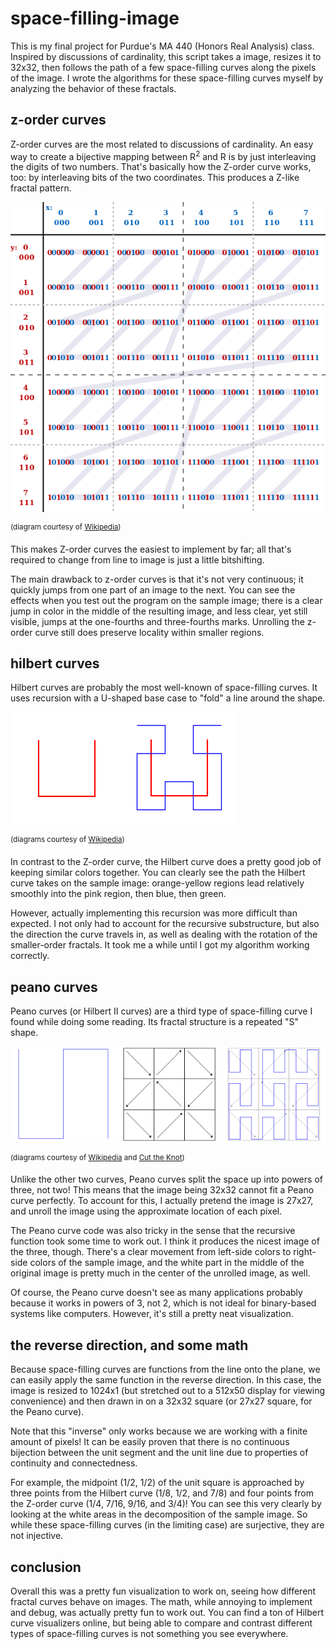 # space-filling-image

This is my final project for Purdue's MA 440 (Honors Real Analysis) class. Inspired by discussions of cardinality, this script takes a image, resizes it to 32x32, then follows the path of a few space-filling curves along the pixels of the image. I wrote the algorithms for these space-filling curves myself by analyzing the behavior of these fractals.

## z-order curves

Z-order curves are the most related to discussions of cardinality. An easy way to create a bijective mapping between R<sup>2</sup> and R is by just interleaving the digits of two numbers. That's basically how the Z-order curve works, too: by interleaving bits of the two coordinates. This produces a Z-like fractal pattern.

![](https://github.com/richzli/space-filling-image/blob/master/z-img.png)

<sup>(diagram courtesy of [Wikipedia](https://en.wikipedia.org/wiki/Z-order_curve))</sup>

This makes Z-order curves the easiest to implement by far; all that's required to change from line to image is just a little bitshifting.

The main drawback to z-order curves is that it's not very continuous; it quickly jumps from one part of an image to the next. You can see the effects when you test out the program on the sample image; there is a clear jump in color in the middle of the resulting image, and less clear, yet still visible, jumps at the one-fourths and three-fourths marks. Unrolling the z-order curve still does preserve locality within smaller regions.

## hilbert curves

Hilbert curves are probably the most well-known of space-filling curves. It uses recursion with a U-shaped base case to "fold" a line around the shape.

![](https://github.com/richzli/space-filling-image/blob/master/h-img.png)

<sup>(diagrams courtesy of [Wikipedia](https://en.wikipedia.org/wiki/Hilbert_curve))</sup>

In contrast to the Z-order curve, the Hilbert curve does a pretty good job of keeping similar colors together. You can clearly see the path the Hilbert curve takes on the sample image: orange-yellow regions lead relatively smoothly into the pink region, then blue, then green.

However, actually implementing this recursion was more difficult than expected. I not only had to account for the recursive substructure, but also the direction the curve travels in, as well as dealing with the rotation of the smaller-order fractals. It took me a while until I got my algorithm working correctly.

## peano curves

Peano curves (or Hilbert II curves) are a third type of space-filling curve I found while doing some reading. Its fractal structure is a repeated "S" shape.

![](https://github.com/richzli/space-filling-image/blob/master/p-img.png)

<sup>(diagrams courtesy of [Wikipedia](https://en.wikipedia.org/wiki/Peano_curve) and [Cut the Knot](https://www.cut-the-knot.org/Curriculum/Geometry/PeanoComplete.shtml))</sup>

Unlike the other two curves, Peano curves split the space up into powers of three, not two! This means that the image being 32x32 cannot fit a Peano curve perfectly. To account for this, I actually pretend the image is 27x27, and unroll the image using the approximate location of each pixel.

The Peano curve code was also tricky in the sense that the recursive function took some time to work out. I think it produces the nicest image of the three, though. There's a clear movement from left-side colors to right-side colors of the sample image, and the white part in the middle of the original image is pretty much in the center of the unrolled image, as well.

Of course, the Peano curve doesn't see as many applications probably because it works in powers of 3, not 2, which is not ideal for binary-based systems like computers. However, it's still a pretty neat visualization.

## the reverse direction, and some math

Because space-filling curves are functions from the line onto the plane, we can easily apply the same function in the reverse direction. In this case, the image is resized to 1024x1 (but stretched out to a 512x50 display for viewing convenience) and then drawn in on a 32x32 square (or 27x27 square, for the Peano curve).

Note that this "inverse" only works because we are working with a finite amount of pixels! It can be easily proven that there is no continuous bijection between the unit segment and the unit line due to properties of continuity and connectedness.

For example, the midpoint (1/2, 1/2) of the unit square is approached by three points from the Hilbert curve (1/8, 1/2, and 7/8) and four points from the Z-order curve (1/4, 7/16, 9/16, and 3/4)! You can see this very clearly by looking at the white areas in the decomposition of the sample image. So while these space-filling curves (in the limiting case) are surjective, they are not injective.

## conclusion

Overall this was a pretty fun visualization to work on, seeing how different fractal curves behave on images. The math, while annoying to implement and debug, was actually pretty fun to work out. You can find a ton of Hilbert curve visualizers online, but being able to compare and contrast different types of space-filling curves is not something you see everywhere.